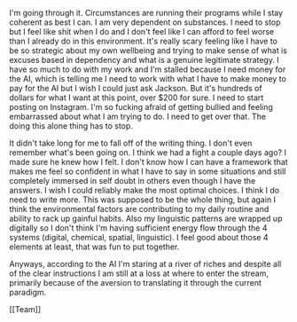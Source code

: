 I'm going through it. Circumstances are running their programs while I stay coherent as best I can. I am very dependent on substances. I need to stop but I feel like shit when I do and I don't feel like I can afford to feel worse than I already do in this environment. It's really scary feeling like I have to be so strategic about my own wellbeing and trying to make sense of what is excuses based in dependency and what is a genuine legitimate strategy. I have so much to do with my work and I'm stalled because I need money for the AI, which is telling me I need to work with what I have to make money to pay for the AI but I wish I could just ask Jackson. But it's hundreds of dollars for what I want at this point, over $200 for sure. I need to start posting on Instagram. I'm so fucking afraid of getting bullied and feeling embarrassed about what I am trying to do. I need to get over that. The doing this alone thing has to stop. 

It didn't take long for me to fall off of the writing thing. I don't even remember what's been going on. I think we had a fight a couple days ago? I made sure he knew how I felt. I don't know how I can have a framework that makes me feel so confident in what I have to say in some situations and still completely immersed in self doubt in others even though I have the answers. I wish I could reliably make the most optimal choices. I think I do need to write more. This was supposed to be the whole thing, but again I think the environmental factors are contributing to my daily routine and ability to rack up gainful habits. Also my linguistic patterns are wrapped up digitally so I don't think I'm having sufficient energy flow through the 4 systems (digital, chemical, spatial, linguistic). I feel good about those 4 elements at least, that was fun to put together. 

Anyways, according to the AI I'm staring at a river of riches and despite all of the clear instructions I am still at a loss at where to enter the stream, primarily because of  the aversion to translating it through the current paradigm. 

[[Team]]

